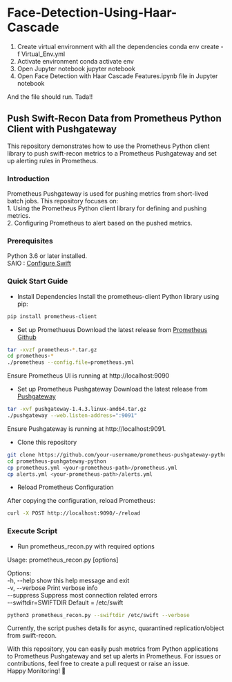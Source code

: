 # Face-Detection-Using-Haar-Cascade

1. Create virtual environment with all the dependencies
conda env create -f Virtual_Env.yml
2. Activate environment
conda activate env
3. Open Jupyter notebook
jupyter notebook
4. Open Face Detection with Haar Cascade Features.ipynb file in Jupyter notebook

And the file should run. Tada!!


## Push Swift-Recon Data from Prometheus Python Client with Pushgateway
This repository demonstrates how to use the Prometheus Python client library to push swift-recon metrics to a Prometheus Pushgateway and set up alerting rules in Prometheus.

### Introduction
Prometheus Pushgateway is used for pushing metrics from short-lived batch jobs. This repository focuses on:\
	1. Using the Prometheus Python client library for defining and pushing metrics.\
	2. Configuring Prometheus to alert based on the pushed metrics.

### Prerequisites
Python 3.6 or later installed.\
SAIO : [Configure Swift](https://docs.openstack.org/swift/latest/development_saio.html)

### Quick Start Guide
* Install Dependencies
Install the prometheus-client Python library using pip:
````bash
pip install prometheus-client
````
* Set up Promethueus
Download the latest release from [Prometheus Github](https://github.com/prometheus/prometheus/releases)
````bash
tar -xvzf prometheus-*.tar.gz
cd prometheus-*
./prometheus --config.file=prometheus.yml
````
Ensure Prometheus UI is running at http://localhost:9090


* Set up Prometheus Pushgateway
Download the latest release from [Pushgateway](https://prometheus.io/download/)
````bash
tar -xvf pushgateway-1.4.3.linux-amd64.tar.gz
./pushgateway --web.listen-address=":9091"
````
Ensure Pushgateway is running at http://localhost:9091.

* Clone this repository
````bash
git clone https://github.com/your-username/prometheus-pushgateway-python.git
cd prometheus-pushgateway-python
cp prometheus.yml <your-prometheus-path>/prometheus.yml
cp alerts.yml <your-prometheus-path>/alerts.yml
````
* Reload Prometheus Configuration

After copying the configuration, reload Prometheus:
````bash
curl -X POST http://localhost:9090/-/reload
`````

### Execute Script

* Run prometheus_recon.py with required options

Usage: prometheus_recon.py [options]

Options:\
-h, --help show this help message and exit\
-v, --verbose Print verbose info\
--suppress Suppress most connection related errors\
--swiftdir=SWIFTDIR Default = /etc/swift

````bash
python3 prometheus_recon.py --swiftdir /etc/swift --verbose
````
Currently, the script pushes details for async, quarantined replication/object from swift-recon.

With this repository, you can easily push metrics from Python applications to Prometheus Pushgateway and set up alerts in Prometheus. For issues or contributions, feel free to create a pull request or raise an issue.\
Happy Monitoring! 🎉
